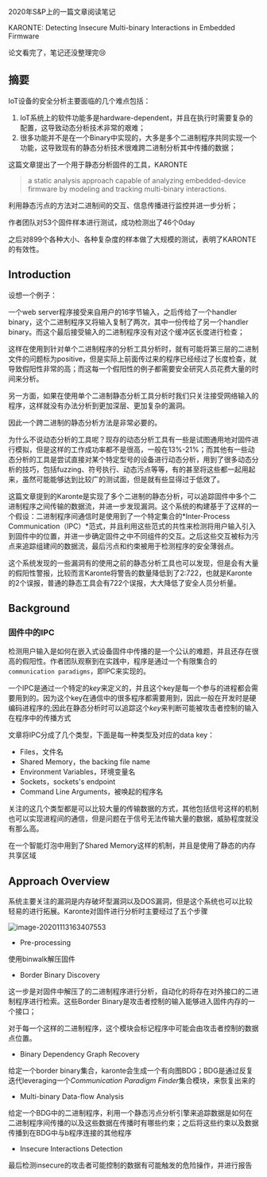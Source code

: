 2020年S&P上的一篇文章阅读笔记

KARONTE: Detecting Insecure Multi-binary Interactions in Embedded Firmware

论文看完了，笔记还没整理完:cry:

## 摘要

IoT设备的安全分析主要面临的几个难点包括：

1. IoT系统上的软件功能多是hardware-dependent，并且在执行时需要复杂的配置，这导致动态分析技术非常的艰难；
2. 很多功能并不是在一个Binary中实现的，大多是多个二进制程序共同实现一个功能，这导致现有的静态分析技术很难跨二进制分析其中传播的数据；

这篇文章提出了一个用于静态分析固件的工具，KARONTE

> a static analysis approach capable of analyzing embedded-device firmware by modeling and tracking multi-binary interactions.

利用静态污点的方法对二进制间的交互、信息传播进行监控并进一步分析；

作者团队对53个固件样本进行测试，成功检测出了46个0day

之后对899个各种大小、各种复杂度的样本做了大规模的测试，表明了KARONTE的有效性。


<!--more-->


## Introduction

设想一个例子：

一个web server程序接受来自用户的16字节输入，之后传给了一个handler binary，这个二进制程序又将输入复制了两次，其中一份传给了另一个handler binary。而这个最后接受输入的二进制程序没有对这个缓冲区长度进行检查；

这样在使用到针对单个二进制程序的分析工具分析时，就有可能将第三层的二进制文件的问题标为positive，但是实际上前面传过来的程序已经经过了长度检查，就导致假阳性非常的高；而这每一个假阳性的例子都需要安全研究人员花费大量的时间来分析。

另一方面，如果在使用单个二进制静态分析工具分析时我们只关注接受网络输入的程序，这样就没有办法分析到更加深层、更加复杂的漏洞。

因此一个跨二进制的静态分析方法是非常必要的。

为什么不说动态分析的工具呢？现存的动态分析工具有一些是试图通用地对固件进行模拟，但是这样的工作成功率都不是很高，一般在13%-21%；而其他有一些动态分析的工具是尝试直接对某个特定型号的设备进行动态分析，用到了很多动态分析的技巧，包括fuzzing、符号执行、动态污点等等，有的甚至将这些都一起用起来，虽然可能能够达到比较广的测试面，但是就有些显得过于低效了。



这篇文章提到的Karonte是实现了多个二进制的静态分析，可以追踪固件中多个二进制程序之间传输的数据流，并进一步发现漏洞。这个系统的构建基于了这样的一个假设：二进制程序间通信时是使用到了一个特定集合的*Inter-Process Communication（IPC）*范式，并且利用这些范式的共性来检测将用户输入引入到固件中的位置，并进一步确定固件之中不同组件的交互。之后这些交互被标为污点来追踪组建间的数据流，最后污点和约束被用于检测程序的安全薄弱点。

这个系统发现的一些漏洞有的使用之前的静态分析工具也可以发现，但是会有大量的假阳性警报，比较而言Karonte将警告的数量降低到了2:722，也就是Karonte的2个误报，普通的静态工具会有722个误报，大大降低了安全人员分析量。



## Background

### 固件中的IPC

检测用户输入是如何在嵌入式设备固件中传播的是一个公认的难题，并且还存在很高的假阳性。作者团队观察到在实践中，程序是通过一个有限集合的`communication paradigms`，即IPC来实现的。

一个IPC是通过一个特定的*key*来定义的，并且这个key是每一个参与的进程都会需要用到的。因为这个key在通信中的很多程序都需要用到，因此一般在开发时是硬编码进程序的;因此在静态分析时可以追踪这个*key*来判断可能被攻击者控制的输入在程序中的传播方式

文章将IPC分成了几个类型，下面是每一种类型及对应的data key：

- Files，文件名
- Shared Memory，the backing file name
- Environment Variables，环境变量名
- Sockets，sockets's endpoint
- Command Line Arguments，被唤起的程序名

关注的这几个类型都是可以比较大量的传输数据的方式，其他包括信号这样的机制也可以实现进程间的通信，但是问题在于信号无法传输大量的数据，威胁程度就没有那么高。

在一个智能灯泡中用到了Shared Memory这样的机制，并且是使用了静态的内存共享区域



## Approach Overview

系统主要关注的漏洞是内存破坏型漏洞以及DOS漏洞，但是这个系统也可以比较轻易的进行拓展。Karonte对固件进行分析时主要经过了五个步骤

![image-20201113163407553](https://static.hack1s.fun/images/2021/02/24/image-20201113163407553.png)

- Pre-processing

使用binwalk解压固件



- Border Binary Discovery

这一步是对固件中解压了的二进制程序进行分析，自动化的将存在对外接口的二进制程序进行检索。这些Border Binary是攻击者控制的输入能够进入固件内存的一个接口；

对于每一个这样的二进制程序，这个模块会标记程序中可能会由攻击者控制的数据点位置。



- Binary Dependency Graph Recovery

给定一个border binary集合，karonte会生成一个有向图BDG；BDG是通过反复迭代leveraging一个*Communication Paradigm Finder*集合模块，来恢复出来的



- Multi-binary Data-flow Analysis

给定一个BDG中的二进制程序，利用一个静态污点分析引擎来追踪数据是如何在二进制程序间传播的以及这些数据在传播时有哪些约束；之后将这些约束以及数据传播到在BDG中与b程序连接的其他程序



- Insecure Interactions Detection

最后检测insecure的攻击者可能控制的数据有可能触发的危险操作，并进行报告 
